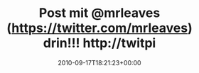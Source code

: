 ---
retweeted: false
source: <a href="http://twitter.com/download/android" rel="nofollow">Twitter for Android</a>
entities:
  hashtags: []
  symbols: []
  user_mentions:
  - name: Laurie Eaves
    screen_name: MrLEaves
    indices:
    - '9'
    - '18'
    id_str: '2194142048'
    id: '2194142048'
  urls: []
display_text_range:
- '0'
- '52'
favorite_count: '0'
id_str: '24781427285'
truncated: false
retweet_count: '0'
id: '24781427285'
created_at: Fri Sep 17 18:21:23 +0000 2010
favorited: false
full_text: Post mit [@mrleaves](https://twitter.com/mrleaves) drin!!! http://twitpic.com/2pc60e
lang: en
tags:
- pesos/twitter
date: '2010-09-17T18:21:23+00:00'
src: https://twitter.com/bascht/status/24781427285
original_url: https://twitter.com/bascht/status/24781427285
type: twitter_tweet
text: Post mit [@mrleaves](https://twitter.com/mrleaves) drin!!! http://twitpic.com/2pc60e
title: Post mit @mrleaves (https://twitter.com/mrleaves) drin!!! http://twitpi

---
